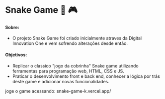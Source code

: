 # Snake Game :snake: :video_game:



#### Sobre:

* O projeto Snake Game foi criado inicialmente atraves da Digital Innovation One e vem sofrendo alterações desde então.



#### Objetivos:

* Replicar o classico "jogo da cobrinha" Snake game utilizando ferramentas para programação web, HTML, CSS e JS.
* Praticar o desenvolvimento front e back end, conhecer a lógica por trás deste game e adicionar novas funcionalidades.


joge o game acessando: snake-game-k.vercel.app/


